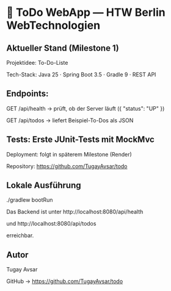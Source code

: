 # 📝 ToDo WebApp — HTW Berlin WebTechnologien

##  Aktueller Stand (Milestone 1)

Projektidee: To-Do-Liste

Tech-Stack: Java 25 · Spring Boot 3.5 · Gradle 9 · REST API

## **Endpoints:**

GET /api/health → prüft, ob der Server läuft ({ "status": "UP" })

GET /api/todos → liefert Beispiel-To-Dos als JSON

## **Tests:** Erste JUnit-Tests mit MockMvc

Deployment: folgt in späterem Milestone (Render)

Repository: https://github.com/TugayAvsar/todo

## Lokale Ausführung

./gradlew bootRun


Das Backend ist unter 
http://localhost:8080/api/health

und
http://localhost:8080/api/todos

erreichbar.

## **Autor**

Tugay Avsar

GitHub → https://github.com/TugayAvsar/todo